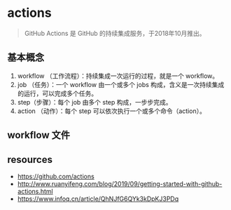 # actions
> GitHub Actions 是 GitHub 的持续集成服务，于2018年10月推出。

## 基本概念
1. workflow （工作流程）：持续集成一次运行的过程，就是一个 workflow。
2. job （任务）：一个 workflow 由一个或多个 jobs 构成，含义是一次持续集成的运行，可以完成多个任务。
3. step（步骤）：每个 job 由多个 step 构成，一步步完成。
4. action （动作）：每个 step 可以依次执行一个或多个命令（action）。

## workflow 文件

## resources
- https://github.com/actions
- http://www.ruanyifeng.com/blog/2019/09/getting-started-with-github-actions.html
- https://www.infoq.cn/article/QhNJfG6QYk3kDpKJ3PDq
